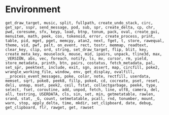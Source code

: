 # Environment

`get_draw_target, music, split, fullpath, create_undo_stack, circ, get_spr, sspr, send_message, pod, sub, spr, create_delta, cp, chr, pwd, coresume, sfx, keyp, load, btnp, tonum, pack, oval, create_gui, menuitem, math, peek, cos, tokenoid, error, create_process, print, table, pid, mget, pget, memcpy, atan2, next, fget, t, store, rawequal, theme, vid, pwf, palt, on_event, rect, tostr, memmap, readtext, clear_key, clip, ord, string, set_draw_target, flip, blit, key, create_meta_key, mouselock, mouse, mid, ipairs, unpack, tline3d, max, _VERSION, abs, vec, foreach, notify, ls, mv, cursor, rm, yield, store_metadata, printh, btn, pairs, costatus, fetch_metadata, pal, set_spr, peektext, include, exit, sgn, assert, map, circfill, poke2, wrangle_working_file, window, env, get_display, ovalfill, __process_event_messages, poke, color, note, rectfill, userdata, memset, sqrt, poke8, peek8, fillp, poke4, cd, cocreate, pset, reset, deli, unmap, mset, peek2, ceil, fstat, collectgarbage, peek4, type, select, fset, coroutine, add, unpod, fetch, line, utf8, camera, del, all, tostring, USERDATA, cls, sin, set, min, getmetatable, rawlen, srand, stat, _G, count, setmetatable, pcall, rnd, tonumber, mount, warn, stop, apply_delta, time, mkdir, set_clipboard, date, debug, get_clipboard, flr, rawget, get, rawset`
